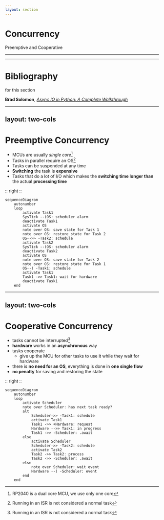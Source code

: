 ```yaml
---
layout: section 
---
```

# Concurrency
Preemptive and Cooperative

---
---
# Bibliography
for this section

**Brad Solomon**, *[Async IO in Python: A Complete Walkthrough](https://realpython.com/async-io-python/)* 

---
layout: two-cols
---
# Preemptive Concurrency

<style>
.two-columns {
    grid-template-columns: 3fr 5fr;
}
</style>

- MCUs are usually *single core*[^rp2040]
- Tasks in parallel require an OS[^interrupts]
- Tasks can be suspended at any time
- **Switching** the task is **expensive**
- Tasks that do a lot of I/O which makes the **switching time longer than** the actual **processing time**

:: right ::

```mermaid
sequenceDiagram
    autonumber
    loop
        activate Task1
        SysTick --)OS: scheduler alarm
        deactivate Task1
        activate OS
        note over OS: save state for Task 1
        note over OS: restore state for Task 2
        OS-->> -Task2: schedule
        activate Task2
        SysTick --)OS: scheduler alarm
        deactivate Task2
        activate OS
        note over OS: save state for Task 2
        note over OS: restore state for Task 1
        OS--) -Task1: schedule
        activate Task1
        Task1 ->> Task1: wait for hardware
        deactivate Task1
    end
```

[^rp2040]: RP2040 is a dual core MCU, we use only one core
[^interrupts]: Running in an ISR is not considered a normal task

---
layout: two-cols
---
# Cooperative Concurrency

<style>
.two-columns {
    grid-template-columns: 3fr 5fr;
}
</style>

- tasks cannot be interrupted[^interrupts]
- **hardware** works in an **asynchronous** way
- tasks cooperate
  - give up the MCU for other tasks to use it while they wait for hardware
- there is **no need for an OS**, everything is done in **one single flow**
- **no penalty** for saving and restoring the state

[^interrupts]: except for ISR

:: right ::

```mermaid
sequenceDiagram
    autonumber
    loop
        activate Scheduler
        note over Scheduler: has next task ready?
        alt
            Scheduler->> -Task1: schedule
            activate Task1
            Task1 ->> +Hardware: request
            Hardware -->> Task1: in progress
            Task1 ->> -Scheduler: .await
        else
            activate Scheduler
            Scheduler->> -Task2: schedule
            activate Task2
            Task2 ->> Task2: process
            Task2 ->> -Scheduler: .await
        else
            note over Scheduler: wait event
            Hardware --) -Scheduler: event
        end
    end
```
